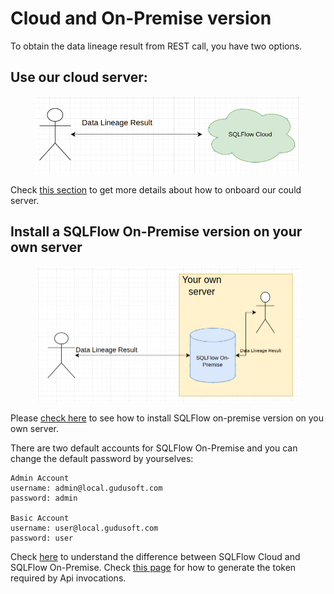 # Cloud and On-Premise version

To obtain the data lineage result from REST call, you have two options.

## Use our cloud server:

<figure><img src="../../../.gitbook/assets/222_20221203221711.png" alt=""><figcaption></figcaption></figure>

Check [this section](../../../3.-api-docs/prerequisites.md#sqlflow-cloud-server) to get more details about how to onboard our could server.

## Install a SQLFlow On-Premise version on your own server

<figure><img src="../../../.gitbook/assets/111_20221203221701.png" alt=""><figcaption></figcaption></figure>

Please [check here](../) to see how to install SQLFlow on-premise version on you own server.&#x20;

There are two default accounts for SQLFlow On-Premise and you can change the default password by yourselves:

```
Admin Account
username: admin@local.gudusoft.com
password: admin

Basic Account
username: user@local.gudusoft.com
password: user
```

Check [here](../../../3.-api-docs/prerequisites.md#difference-between-using-sqlflow-cloud-server-and-sqlflow-on-premise-version) to understand the difference between SQLFlow Cloud and SQLFlow On-Premise. Check [this page](../../../3.-api-docs/using-the-rest-api.md#1.-generate-a-token) for how to generate the token required by Api invocations.
